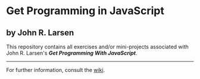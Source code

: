 # Get Programming in JavaScript

## by John R. Larsen

This repository contains all exercises and/or mini-projects associated with John R. Larsen&apos;s
**_Get Programming With JavaScript_**.

***

For further information, consult the [wiki](https://github.com/RHieger/get-programming-with-javascript/wiki).
